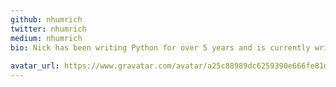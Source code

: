 ```yaml
---
github: nhumrich
twitter: nhumrich
medium: nhumrich
bio: Nick has been writing Python for over 5 years and is currently writing his own web framework. He primarilly hacks on DevOps tools and systems.
 
avatar_url: https://www.gravatar.com/avatar/a25c88989dc6259390e666fe81d3ec26
---
```

